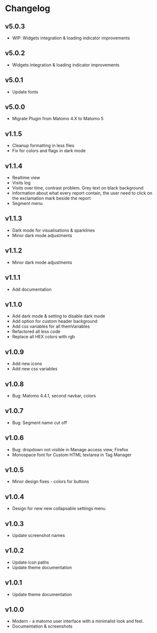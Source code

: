 # Changelog

## v5.0.3

- WIP: Widgets integration & loading indicator improvements

## v5.0.2

- Widgets integration & loading indicator improvements

## v5.0.1

- Update fonts

## v5.0.0

- Migrate Plugin from Matomo 4.X to Matomo 5

## v1.1.5

- Cleanup formatting in less files
- Fix for colors and flags in dark mode
## v1.1.4

- Realtime view
- Visits log
- Visits over time, contrast problem. Grey text on black background
- Information about what every report contain, the user need to click on the exclamation mark beside the report
- Segment menu

## v1.1.3

- Dark mode for visualisations & sparklines
- Minor dark mode adjustments

## v1.1.2

- Minor dark mode adjustments

## v1.1.1

- Add documentation

## v1.1.0

- Add dark mode & setting to disable dark mode
- Add option for custom header background
- Add css variables for all themVariables
- Refactored all less code
- Replace all HEX colors with rgb

## v1.0.9

- Add new icons
- Add new css variables

## v1.0.8

- Bug: Matomo 4.4.1, second navbar, colors

## v1.0.7

- Bug: Segment name cut off

## v1.0.6

- Bug: dropdown not visible in Manage access view, Firefox
- Monospace font for Custom HTML textarea in Tag Manager

## v1.0.5

- Minor design fixes - colors for buttons

## v1.0.4

- Design for new new collapsable settings menu

## v1.0.3

- Update screenshot names

## v1.0.2

- Update icon paths
- Update theme documentation

## v1.0.1

- Update theme documentation

## v1.0.0

- Modern - a matomo user interface with a minimalist look and feel.
- Documentation & screenshots
